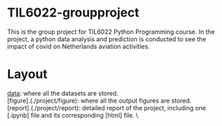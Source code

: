 # TIL6022-groupproject
This is the group project for TIL6022 Python Programming course. In the project, a python data analysis and prediction is conducted to see the impact of covid on Netherlands aviation activities. 

# Layout
[data](./project/data): where all the datasets are stored. \
[figure].(./project/figure): where all the output figures are stored. \
[report].(./project/report): detailed report of the project, including one [.ipynb] file and its corresponding [html] file. \
